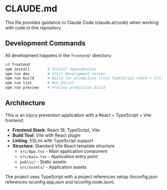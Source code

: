 # CLAUDE.md

This file provides guidance to Claude Code (claude.ai/code) when working with code in this repository.

## Development Commands

All development happens in the `frontend/` directory:

```bash
cd frontend
npm install        # Install dependencies
npm run dev        # Start development server
npm run build      # Build for production (runs TypeScript check + Vite build)
npm run lint       # Run ESLint
npm run preview    # Preview production build
```

## Architecture

This is an injury prevention application with a React + TypeScript + Vite frontend:

- **Frontend Stack**: React 19, TypeScript, Vite
- **Build Tool**: Vite with React plugin
- **Linting**: ESLint with TypeScript support
- **Structure**: Standard Vite React template structure
  - `src/App.tsx` - Main application component
  - `src/main.tsx` - Application entry point
  - `public/` - Static assets
  - `src/assets/` - Application assets

The project uses TypeScript with a project references setup (tsconfig.json references tsconfig.app.json and tsconfig.node.json).